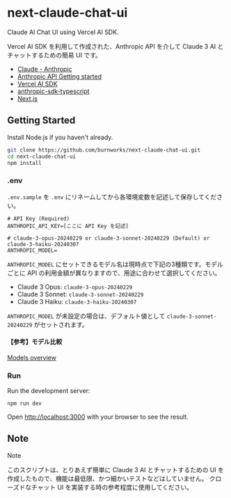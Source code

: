 # next-claude-chat-ui

Claude AI Chat UI using Vercel AI SDK.

Vercel AI SDK を利用して作成された、Anthropic API を介して Claude 3 AI とチャットするための簡易 UI です。

- [Claude - Anthropic](https://www.anthropic.com/claude)
- [Anthropic API Getting started](https://docs.anthropic.com/claude/reference/getting-started-with-the-api)
- [Vercel AI SDK](https://github.com/vercel/ai)
- [anthropic-sdk-typescript](https://github.com/anthropics/anthropic-sdk-typescript)
- [Next.js](https://nextjs.org/)

## Getting Started

Install Node.js if you haven't already.

```bash
git clone https://github.com/burnworks/next-claude-chat-ui.git
cd next-claude-chat-ui
npm install
```

### .env

`.env.sample` を `.env` にリネームしてから各環境変数を記述して保存してください。

```
# API Key (Required)
ANTHROPIC_API_KEY=[ここに API Key を記述]

# claude-3-opus-20240229 or claude-3-sonnet-20240229 (Default) or claude-3-haiku-20240307
ANTHROPIC_MODEL=
```
`ANTHROPIC_MODEL` にセットできるモデル名は現時点で下記の3種類です。モデルごとに API の利用金額が異なりますので、用途に合わせて選択してください。

- Claude 3 Opus: `claude-3-opus-20240229`
- Claude 3 Sonnet: `claude-3-sonnet-20240229`
- Claude 3 Haiku: `claude-3-haiku-20240307`

`ANTHROPIC_MODEL` が未設定の場合は、デフォルト値として `claude-3-sonnet-20240229` がセットされます。

#### 【参考】モデル比較
[Models overview](https://docs.anthropic.com/claude/docs/models-overview#model-comparison)

### Run

Run the development server:

```bash
npm run dev
```

Open [http://localhost:3000](http://localhost:3000) with your browser to see the result.

## Note

> [!NOTE]
> このスクリプトは、とりあえず簡単に Claude 3 AI とチャットするための UI を作成したもので、機能は最低限、かつ細かいテストなどはしていません。
> クローズドなチャット UI を実装する時の参考程度に使用してください。
